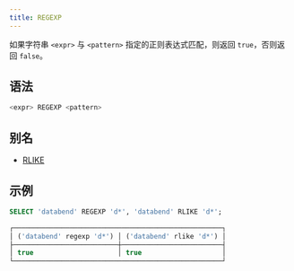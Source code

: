 ```yaml
---
title: REGEXP
---
```


如果字符串 `<expr>` 与 `<pattern>` 指定的正则表达式匹配，则返回 `true`，否则返回 `false`。

## 语法

```sql
<expr> REGEXP <pattern>
```

## 别名

- [RLIKE](rlike.md)

## 示例

```sql
SELECT 'databend' REGEXP 'd*', 'databend' RLIKE 'd*';

┌────────────────────────────────────────────────────┐
│ ('databend' regexp 'd*') │ ('databend' rlike 'd*') │
├──────────────────────────┼─────────────────────────┤
│ true                     │ true                    │
└────────────────────────────────────────────────────┘
```